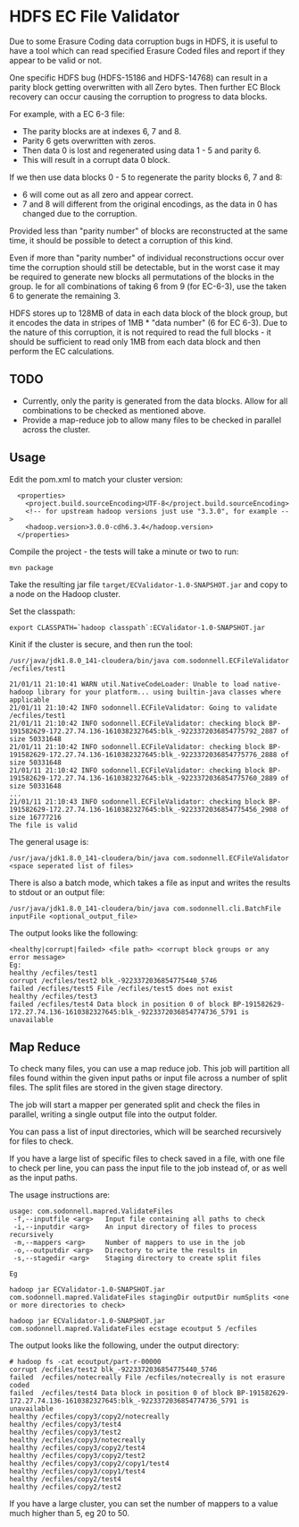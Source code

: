 # HDFS EC File Validator

Due to some Erasure Coding data corruption bugs in HDFS, it is useful to have a tool which can read specified Erasure Coded files and report if they appear to be valid or not.

One specific HDFS bug (HDFS-15186 and HDFS-14768) can result in a parity block getting overwritten with all Zero bytes. Then further EC Block recovery can occur causing the corruption to progress to data blocks.

For example, with a EC 6-3 file:

* The parity blocks are at indexes 6, 7 and 8.
* Parity 6 gets overwritten with zeros.
* Then data 0 is lost and regenerated using data 1 - 5 and parity 6.
* This will result in a corrupt data 0 block.

If we then use data blocks 0 - 5 to regenerate the parity blocks 6, 7 and 8:

* 6 will come out as all zero and appear correct.
* 7 and 8 will different from the original encodings, as the data in 0 has changed due to the corruption.

Provided less than "parity number" of blocks are reconstructed at the same time, it should be possible to detect a corruption of this kind.

Even if more than "parity number" of individual reconstructions occur over time the corruption should still be detectable, but in the worst case it may be required to generate new blocks all permutations of the blocks in the group. Ie for all combinations of taking 6 from 9 (for EC-6-3), use the taken 6 to generate the remaining 3.

HDFS stores up to 128MB of data in each data block of the block group, but it encodes the data in stripes of 1MB * "data number" (6 for EC 6-3). Due to the nature of this corruption, it is not required to read the full blocks - it should be sufficient to read only 1MB from each data block and then perform the EC calculations.

## TODO

* Currently, only the parity is generated from the data blocks. Allow for all combinations to be checked as mentioned above.
* Provide a map-reduce job to allow many files to be checked in parallel across the cluster.


## Usage

Edit the pom.xml to match your cluster version:

```
  <properties>
    <project.build.sourceEncoding>UTF-8</project.build.sourceEncoding>
    <!-- for upstream hadoop versions just use "3.3.0", for example -->
    <hadoop.version>3.0.0-cdh6.3.4</hadoop.version>
  </properties>
```

Compile the project - the tests will take a minute or two to run:

```
mvn package
```

Take the resulting jar file `target/ECValidator-1.0-SNAPSHOT.jar` and copy to a node on the Hadoop cluster.

Set the classpath:

```
export CLASSPATH=`hadoop classpath`:ECValidator-1.0-SNAPSHOT.jar
```

Kinit if the cluster is secure, and then run the tool:

```
/usr/java/jdk1.8.0_141-cloudera/bin/java com.sodonnell.ECFileValidator /ecfiles/test1

21/01/11 21:10:41 WARN util.NativeCodeLoader: Unable to load native-hadoop library for your platform... using builtin-java classes where applicable
21/01/11 21:10:42 INFO sodonnell.ECFileValidator: Going to validate /ecfiles/test1
21/01/11 21:10:42 INFO sodonnell.ECFileValidator: checking block BP-191582629-172.27.74.136-1610382327645:blk_-9223372036854775792_2887 of size 50331648
21/01/11 21:10:42 INFO sodonnell.ECFileValidator: checking block BP-191582629-172.27.74.136-1610382327645:blk_-9223372036854775776_2888 of size 50331648
21/01/11 21:10:42 INFO sodonnell.ECFileValidator: checking block BP-191582629-172.27.74.136-1610382327645:blk_-9223372036854775760_2889 of size 50331648
...
21/01/11 21:10:43 INFO sodonnell.ECFileValidator: checking block BP-191582629-172.27.74.136-1610382327645:blk_-9223372036854775456_2908 of size 16777216
The file is valid
```

The general usage is:

```
/usr/java/jdk1.8.0_141-cloudera/bin/java com.sodonnell.ECFileValidator <space seperated list of files>
```

There is also a batch mode, which takes a file as input and writes the results to stdout or an output file:

```
/usr/java/jdk1.8.0_141-cloudera/bin/java com.sodonnell.cli.BatchFile inputFile <optional_output_file>
```

The output looks like the following:

```
<healthy|corrupt|failed> <file path> <corrupt block groups or any error message>
Eg:
healthy /ecfiles/test1
corrupt /ecfiles/test2 blk_-9223372036854775440_5746
failed /ecfiles/test5 File /ecfiles/test5 does not exist
healthy /ecfiles/test3
failed /ecfiles/test4 Data block in position 0 of block BP-191582629-172.27.74.136-1610382327645:blk_-9223372036854774736_5791 is unavailable
```

## Map Reduce

To check many files, you can use a map reduce job. This job will partition all files found within the given input paths or input file across a number of split files. The split files are stored in the given stage directory.

The job will start a mapper per generated split and check the files in parallel, writing a single output file into the output folder.

You can pass a list of input directories, which will be searched recursively for files to check.

If you have a large list of specific files to check saved in a file, with one file to check per line, you can pass the input file to the job instead of, or as well as the input paths.

The usage instructions are:

```
usage: com.sodonnell.mapred.ValidateFiles
 -f,--inputfile <arg>   Input file containing all paths to check
 -i,--inputdir <arg>    An input directory of files to process recursively
 -m,--mappers <arg>     Number of mappers to use in the job
 -o,--outputdir <arg>   Directory to write the results in
 -s,--stagedir <arg>    Staging directory to create split files

Eg

hadoop jar ECValidator-1.0-SNAPSHOT.jar com.sodonnell.mapred.ValidateFiles stagingDir outputDir numSplits <one or more directories to check>

hadoop jar ECValidator-1.0-SNAPSHOT.jar com.sodonnell.mapred.ValidateFiles ecstage ecoutput 5 /ecfiles
```

The output looks like the following, under the output directory:

```
# hadoop fs -cat ecoutput/part-r-00000
corrupt	/ecfiles/test2 blk_-9223372036854775440_5746
failed	/ecfiles/notecreally File /ecfiles/notecreally is not erasure coded
failed	/ecfiles/test4 Data block in position 0 of block BP-191582629-172.27.74.136-1610382327645:blk_-9223372036854774736_5791 is unavailable
healthy	/ecfiles/copy3/copy2/notecreally
healthy	/ecfiles/copy3/test4
healthy	/ecfiles/copy3/test2
healthy	/ecfiles/copy3/notecreally
healthy	/ecfiles/copy3/copy2/test4
healthy	/ecfiles/copy3/copy2/test2
healthy	/ecfiles/copy3/copy2/copy1/test4
healthy	/ecfiles/copy3/copy1/test4
healthy	/ecfiles/copy2/test4
healthy	/ecfiles/copy2/test2
```

If you have a large cluster, you can set the number of mappers to a value much higher than 5, eg 20 to 50. 
